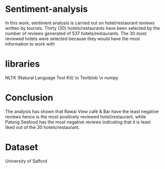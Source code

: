 # Sentiment-analysis
In this work, sentiment analysis is carried out on hotel/restaurant reviews written by tourists.
Thirty (30) hotels/restaurants have been selected by the number of reviews generated of 537 hotels/restaurants. 
The 30 most reviewed hotels were selected because they would have the most information to work with

# libraries 
NLTK (Natural Language Tool Kit) \n
Textblob \n
numpy


# Conclusion
The analysis has shown that Rawai View café & Bar have the least negative reviews hence is the most positively reviewed hotel/restaurant,
while Patong Seafood has the most negative reviews indicating that it is least liked out of the 30 hotels/restaurant. 

# Dataset
University of Salford
